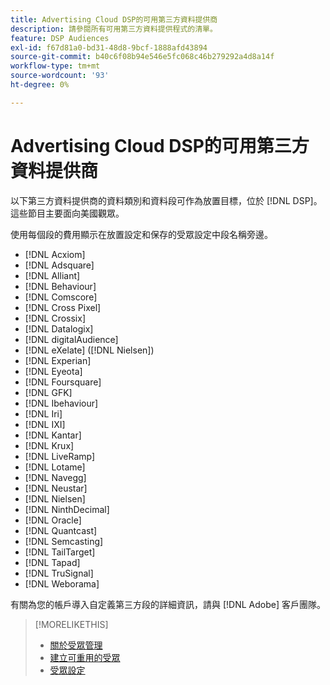 ```yaml
---
title: Advertising Cloud DSP的可用第三方資料提供商
description: 請參閱所有可用第三方資料提供程式的清單。
feature: DSP Audiences
exl-id: f67d81a0-bd31-48d8-9bcf-1888afd43894
source-git-commit: b40c6f08b94e546e5fc068c46b279292a4d8a14f
workflow-type: tm+mt
source-wordcount: '93'
ht-degree: 0%

---
```


<!-- feature: audiences -->

# Advertising Cloud DSP的可用第三方資料提供商

以下第三方資料提供商的資料類別和資料段可作為放置目標，位於 [!DNL DSP]。 這些節目主要面向美國觀眾。

使用每個段的費用顯示在放置設定和保存的受眾設定中段名稱旁邊。

* [!DNL Acxiom]
* [!DNL Adsquare]
* [!DNL Alliant]
* [!DNL Behaviour]
* [!DNL Comscore]
* [!DNL Cross Pixel]
* [!DNL Crossix]
* [!DNL Datalogix]
* [!DNL digitalAudience]
* [!DNL eXelate] ([!DNL Nielsen])
* [!DNL Experian]
* [!DNL Eyeota]
* [!DNL Foursquare]
* [!DNL GFK]
* [!DNL Ibehaviour]
* [!DNL Iri]
* [!DNL IXI]
* [!DNL Kantar]
* [!DNL Krux]
* [!DNL LiveRamp]
* [!DNL Lotame]
* [!DNL Navegg]
* [!DNL Neustar]
* [!DNL Nielsen]
* [!DNL NinthDecimal]
* [!DNL Oracle]
* [!DNL Quantcast]
* [!DNL Semcasting]
* [!DNL TailTarget]
* [!DNL Tapad]
* [!DNL TruSignal]
* [!DNL Weborama]

有關為您的帳戶導入自定義第三方段的詳細資訊，請與 [!DNL Adobe] 客戶團隊。

>[!MORELIKETHIS]
>
>* [關於受眾管理](audience-about.md)
>* [建立可重用的受眾](reusable-audience-create.md)
>* [受眾設定](audience-settings.md)

